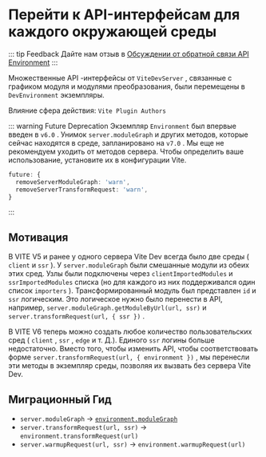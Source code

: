 # Перейти к API-интерфейсам для каждого окружающей среды

::: tip Feedback
Дайте нам отзыв в [Обсуждении от обратной связи API Environment](https://github.com/vitejs/vite/discussions/16358)
:::

Множественные API -интерфейсы от `ViteDevServer` , связанные с графиком модуля и модулями преобразования, были перемещены в `DevEnvironment` экземпляры.

Влияние сфера действия: `Vite Plugin Authors`

::: warning Future Deprecation
Экземпляр `Environment` был впервые введен в `v6.0` . Унимок `server.moduleGraph` и других методов, которые сейчас находятся в среде, запланировано на `v7.0` . Мы еще не рекомендуем уходить от методов сервера. Чтобы определить ваше использование, установите их в конфигурации Vite.

```ts
future: {
  removeServerModuleGraph: 'warn',
  removeServerTransformRequest: 'warn',
}
```

:::

## Мотивация

В VITE V5 и ранее у одного сервера Vite Dev всегда было две среды ( `client` и `ssr` ). У `server.moduleGraph` были смешанные модули из обеих этих сред. Узлы были подключены через `clientImportedModules` и `ssrImportedModules` списка (но для каждого из них поддерживался один список `importers` ). Трансформированный модуль был представлен `id` и `ssr` логическим. Это логическое нужно было перенести в API, например, `server.moduleGraph.getModuleByUrl(url, ssr)` и `server.transformRequest(url, { ssr })` .

В VITE V6 теперь можно создать любое количество пользовательских сред ( `client` , `ssr` , `edge` и т. Д.). Единого `ssr` логины больше недостаточно. Вместо того, чтобы изменить API, чтобы соответствовать форме `server.transformRequest(url, { environment })` , мы перенесли эти методы в экземпляр среды, позволяя их вызвать без сервера Vite Dev.

## Миграционный Гид

- `server.moduleGraph` -> [`environment.moduleGraph`](/en/guide/api-environment#separate-module-graphs)
- `server.transformRequest(url, ssr)` -> `environment.transformRequest(url)`
- `server.warmupRequest(url, ssr)` -> `environment.warmupRequest(url)`
